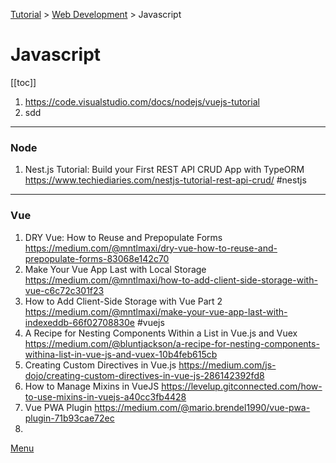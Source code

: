 [Tutorial](/tutorial/) > [Web Development](/tutorial/web-development/) > Javascript

# Javascript

[[toc]]

1. <https://code.visualstudio.com/docs/nodejs/vuejs-tutorial>
1. sdd

---
### Node
1. Nest.js Tutorial: Build your First REST API CRUD App with TypeORM
  <https://www.techiediaries.com/nestjs-tutorial-rest-api-crud/>
  #nestjs
---
### Vue
1. DRY Vue: How to Reuse and Prepopulate Forms
  <https://medium.com/@mntlmaxi/dry-vue-how-to-reuse-and-prepopulate-forms-83068e142c70>
1. Make Your Vue App Last with Local Storage
  <https://medium.com/@mntlmaxi/how-to-add-client-side-storage-with-vue-c6c72c301f23>
1. How to Add Client-Side Storage with Vue Part 2
  <https://medium.com/@mntlmaxi/make-your-vue-app-last-with-indexeddb-66f02708830e>
  #vuejs
1. A Recipe for Nesting Components Within a List in Vue.js and Vuex
  <https://medium.com/@bluntjackson/a-recipe-for-nesting-components-withina-list-in-vue-js-and-vuex-10b4feb615cb>
1. Creating Custom Directives in Vue.js
  <https://medium.com/js-dojo/creating-custom-directives-in-vue-js-286142392fd8>
1. How to Manage Mixins in VueJS
  <https://levelup.gitconnected.com/how-to-use-mixins-in-vuejs-a40cc3fb4428>
1. Vue PWA Plugin
  <https://medium.com/@mario.brendel1990/vue-pwa-plugin-71b93cae72ec>
1. 


[Menu](/menu/)
